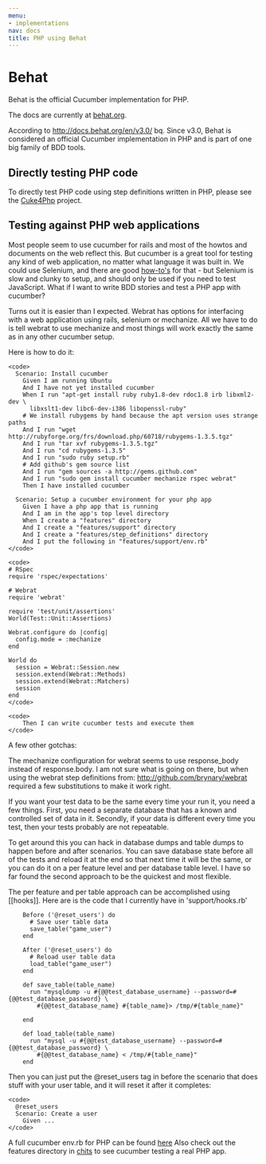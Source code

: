 ```yaml
---
menu:
- implementations
nav: docs
title: PHP using Behat
---
```


# Behat

Behat is the official Cucumber implementation for PHP.

The docs are currently at [behat.org](http://behat.org).

According to <http://docs.behat.org/en/v3.0/> bq. Since v3.0, Behat is considered
an official Cucumber implementation in PHP and is part of one big family of BDD
tools.

## Directly testing PHP code

To directly test PHP code using step definitions written in PHP, please see the [Cuke4Php](https://github.com/olbrich/cuke4php) project.

## Testing against PHP web applications

Most people seem to use cucumber for rails and most of the howtos and documents on the web reflect this. But cucumber is a great tool for testing any kind of web application, no matter what language it was built in. We could use Selenium, and there are good [how-to's](http://wiki.github.com/cucumber/cucumber/setting-up-selenium) for that - but Selenium is slow and clunky to setup, and should only be used if you need to test JavaScript. What if I want to write BDD stories and test a PHP app with cucumber?

Turns out it is easier than I expected. Webrat has options for interfacing with a web application using rails, selenium or mechanize. All we have to do is tell webrat to use mechanize and most things will work exactly the same as in any other cucumber setup.

Here is how to do it:

```
<code>
  Scenario: Install cucumber
    Given I am running Ubuntu
    And I have not yet installed cucumber
    When I run "apt-get install ruby ruby1.8-dev rdoc1.8 irb libxml2-dev \
      libxslt1-dev libc6-dev-i386 libopenssl-ruby"
    # We install rubygems by hand because the apt version uses strange paths
    And I run "wget http://rubyforge.org/frs/download.php/60718/rubygems-1.3.5.tgz"
    And I run "tar xvf rubygems-1.3.5.tgz"
    And I run "cd rubygems-1.3.5"
    And I run "sudo ruby setup.rb"
    # Add github's gem source list
    And I run "gem sources -a http://gems.github.com"
    And I run "sudo gem install cucumber mechanize rspec webrat"
    Then I have installed cucumber

  Scenario: Setup a cucumber environment for your php app
    Given I have a php app that is running
    And I am in the app's top level directory
    When I create a "features" directory
    And I create a "features/support" directory
    And I create a "features/step_definitions" directory
    And I put the following in "features/support/env.rb"
</code>

<code>
# RSpec
require 'rspec/expectations'

# Webrat
require 'webrat'

require 'test/unit/assertions'
World(Test::Unit::Assertions)

Webrat.configure do |config|
  config.mode = :mechanize
end

World do
  session = Webrat::Session.new
  session.extend(Webrat::Methods)
  session.extend(Webrat::Matchers)
  session
end
</code>

<code>
    Then I can write cucumber tests and execute them
</code>
```

A few other gotchas:

The mechanize configuration for webrat seems to use response_body instead of
response.body. I am not sure what is going on there, but when using the webrat
step definitions from: <http://github.com/brynary/webrat> required a few
substitutions to make it work right.

If you want your test data to be the same every time your run it, you need a few
things. First, you need a separate database that has a known and controlled set
of data in it. Secondly, if your data is different every time you test, then
your tests probably are not repeatable.

To get around this you can hack in database dumps and table dumps to happen
before and after scenarios. You can save database state before all of the tests
and reload it at the end so that next time it will be the same, or you can do it
on a per feature level and per database table level. I have so far found the
second approach to be the quickest and most flexible.

The per feature and per table approach can be accomplished using \[\[hooks]].
Here are is the code that I currently have in 'support/hooks.rb'

```
    Before ('@reset_users') do
      # Save user table data
      save_table("game_user")
    end

    After ('@reset_users') do
      # Reload user table data
      load_table("game_user")
    end

    def save_table(table_name)
      run "mysqldump -u #{@@test_database_username} --password=#{@@test_database_password} \
        #{@@test_database_name} #{table_name}> /tmp/#{table_name}"

    end

    def load_table(table_name)
      run "mysql -u #{@@test_database_username} --password=#{@@test_database_password} \
        #{@@test_database_name} < /tmp/#{table_name}"
    end
```

Then you can just put the @reset_users tag in before the scenario that does
stuff with your user table, and it will reset it after it completes:

```
<code>
  @reset_users
  Scenario: Create a user
    Given ...
</code>
```

A full cucumber env.rb for PHP can be found
[here](http://gist.github.com/188166) Also check out the features directory in
[chits](http://github.com/mikeymckay/chits) to see cucumber testing a real PHP
app.

